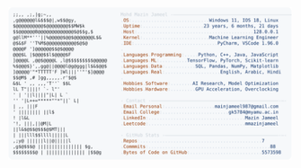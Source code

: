 <picture>
  <source srcset="https://raw.githubusercontent.com/mmazinjameel/mmazinjameel/main/dark_mode.svg?v=1748275935" media="(prefers-color-scheme: dark)">
  <img src="https://raw.githubusercontent.com/mmazinjameel/mmazinjameel/main/light_mode.svg?v=1748275935">
</picture>
